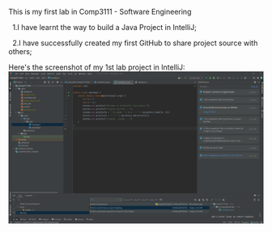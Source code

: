 This is my first lab in Comp3111 - Software Engineering

&nbsp;&nbsp;1.I have learnt the way to build a Java Project in IntelliJ;
  
&nbsp;&nbsp;2.I have successfully created my first GitHub to share project source with others;

Here's the screenshot of my 1st lab project in IntelliJ:
![Alt text](https://github.com/HuYibo20760216/Comp3111LEx/blob/master/src/img_1.png)

